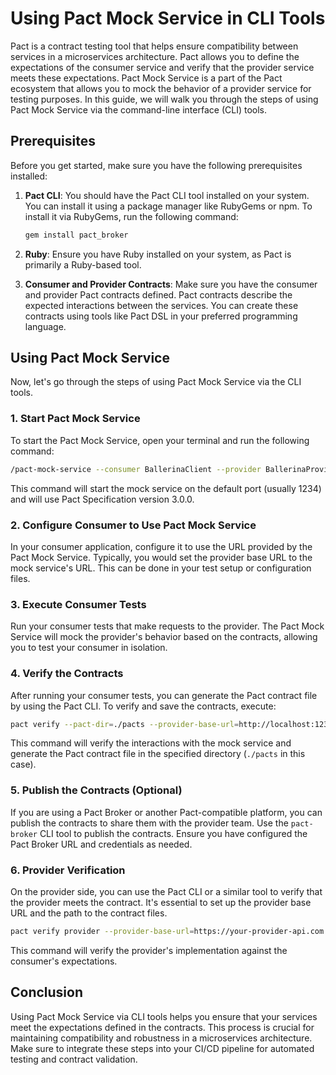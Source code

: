 # Using Pact Mock Service in CLI Tools

Pact is a contract testing tool that helps ensure compatibility between services in a microservices architecture. Pact allows you to define the expectations of the consumer service and verify that the provider service meets these expectations. Pact Mock Service is a part of the Pact ecosystem that allows you to mock the behavior of a provider service for testing purposes. In this guide, we will walk you through the steps of using Pact Mock Service via the command-line interface (CLI) tools.

## Prerequisites

Before you get started, make sure you have the following prerequisites installed:

1. **Pact CLI**: You should have the Pact CLI tool installed on your system. You can install it using a package manager like RubyGems or npm. To install it via RubyGems, run the following command:

   ```bash
   gem install pact_broker
   ```

2. **Ruby**: Ensure you have Ruby installed on your system, as Pact is primarily a Ruby-based tool.

3. **Consumer and Provider Contracts**: Make sure you have the consumer and provider Pact contracts defined. Pact contracts describe the expected interactions between the services. You can create these contracts using tools like Pact DSL in your preferred programming language.

## Using Pact Mock Service

Now, let's go through the steps of using Pact Mock Service via the CLI tools.

### 1. Start Pact Mock Service

To start the Pact Mock Service, open your terminal and run the following command:

```bash
/pact-mock-service --consumer BallerinaClient --provider BallerinaProvider --port 1234 --pact-dir ./tests  --log ./bar_mock_service.log --log-level DEBUG
```

This command will start the mock service on the default port (usually 1234) and will use Pact Specification version 3.0.0.

### 2. Configure Consumer to Use Pact Mock Service

In your consumer application, configure it to use the URL provided by the Pact Mock Service. Typically, you would set the provider base URL to the mock service's URL. This can be done in your test setup or configuration files.

### 3. Execute Consumer Tests

Run your consumer tests that make requests to the provider. The Pact Mock Service will mock the provider's behavior based on the contracts, allowing you to test your consumer in isolation.

### 4. Verify the Contracts

After running your consumer tests, you can generate the Pact contract file by using the Pact CLI. To verify and save the contracts, execute:

```bash
pact verify --pact-dir=./pacts --provider-base-url=http://localhost:1234
```

This command will verify the interactions with the mock service and generate the Pact contract file in the specified directory (`./pacts` in this case).

### 5. Publish the Contracts (Optional)

If you are using a Pact Broker or another Pact-compatible platform, you can publish the contracts to share them with the provider team. Use the `pact-broker` CLI tool to publish the contracts. Ensure you have configured the Pact Broker URL and credentials as needed.

### 6. Provider Verification

On the provider side, you can use the Pact CLI or a similar tool to verify that the provider meets the contract. It's essential to set up the provider base URL and the path to the contract files.

```bash
pact verify provider --provider-base-url=https://your-provider-api.com --pact-dir=./pacts
```

This command will verify the provider's implementation against the consumer's expectations.

## Conclusion

Using Pact Mock Service via CLI tools helps you ensure that your services meet the expectations defined in the contracts. This process is crucial for maintaining compatibility and robustness in a microservices architecture. Make sure to integrate these steps into your CI/CD pipeline for automated testing and contract validation.